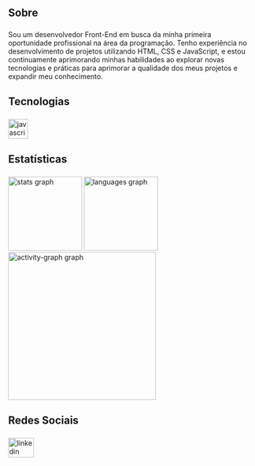 <h2 align="left">Sobre</h2>

###

<p align="left">Sou um desenvolvedor Front-End em busca da minha primeira oportunidade profissional na área da programação. Tenho experiência no desenvolvimento de projetos utilizando HTML, CSS e JavaScript, e estou continuamente aprimorando minhas habilidades ao explorar novas tecnologias e práticas para aprimorar a qualidade dos meus projetos e expandir meu conhecimento.</p>

###

<h2 align="left">Tecnologias</h2>

###

<div align="left">
  <img src="https://skillicons.dev/icons?i=js" height="40" alt="javascript logo"  />
</div>

###

<h2 align="left">Estatísticas</h2>

###

<div align="left">
  <img src="https://github-readme-stats.vercel.app/api?username=LucasRibeiro17&hide_title=false&hide_rank=false&show_icons=true&include_all_commits=true&count_private=true&disable_animations=false&theme=gruvbox&locale=pt-br&hide_border=false&order=1" height="150" alt="stats graph"  />
  <img src="https://github-readme-stats.vercel.app/api/top-langs?username=LucasRibeiro17&locale=pt-br&hide_title=false&layout=compact&card_width=320&langs_count=5&theme=gruvbox&hide_border=false&order=2" height="150" alt="languages graph"  />
  <img src="https://github-readme-activity-graph.vercel.app/graph?username=LucasRibeiro17&radius=16&theme=gruvbox&area=true&order=5" height="300" alt="activity-graph graph"  />
</div>

###

<h2 align="left">Redes Sociais</h2>

###

<div align="left">
  <a href="https://www.linkedin.com/in/lucas-ribeiro-santos-b90a911b5/" target="_blank">
    <img src="https://raw.githubusercontent.com/maurodesouza/profile-readme-generator/master/src/assets/icons/social/linkedin/default.svg" width="52" height="40" alt="linkedin logo"  />
  </a>
</div>

###
